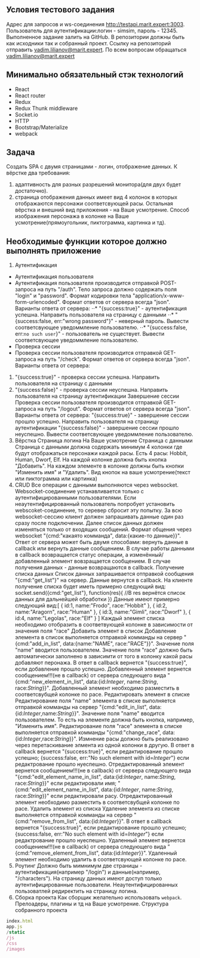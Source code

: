 ## Условия тестового задания

Адрес для запросов и ws-соединения http://testapi.marit.expert:3003. Пользователь для аутентификации:логин - simsim, пароль - 12345. Выполненное задание залить на GitHub. В репозитории должны быть как исходники так и собранный проект. Ссылку на репозиторий отправить vadim.lilianov@marit.expert. По всем вопросам обращаться vadim.lilianov@marit.expert

## Минимально обязательный стэк технологий
 - React
 - React router
 - Redux
 - Redux Thunk middleware
 - Socket.io
 - HTTP
 - Bootstrap/Materialize
 - webpack

## Задача
Создать SPA с двумя страницами - логин, отображение данных. К вёрстке два требования: 
1) адаптивность для разных разрешений монитора(для двух будет достаточно). 
2) страница отображения данных имеет вид 4 колонок в которых отображаются персонажи соответсвующей расы. Остальная вёрстка и внешний вид приложения - на Ваше усмотрение. Способ изображения персонажа в колонке на Ваше усмотрение(прямоугольник, пиктограмма, картинка и тд).

## Необходимые функции которое должно выполнять приложение

1. Аутентификация
 - Аутентификация пользователя
 - Аутентификация пользователя производится отправкой POST-запроса на путь "/auth". Тело запроса должно содержать поля "login" и "password". Формат кодировки тела "application/x-www-form-urlencoded". Формат ответов от сервера всегда "json". Варианты ответа от сервера:
  ⋅⋅* "{success:true}" - аутентификация успешна. Направить пользователя на страницу с данными
  ⋅⋅* "{success:false, err:"wrong password"}" - неверный пароль. Вывести соответсвующее уведоммление пользователю.
  ⋅⋅* "{success:false, err:`no such user`}" - пользователь не существует. Вывести соответсвующее уведоммление пользователю.
 - Проверка сессии
 - Проверка сессии пользователя производится отправкой GET-запроса на путь "/check". Формат ответов от сервера всегда "json". Варианты ответа от сервера:
  1. "{success:true}" - проверка сессии успешна. Направить пользователя на страницу с данными
  2. "{success:false}" - проверка сессии неуспешна. Направить пользователя на страницу аутентификации
Завершение сессии
Проверка сессии пользователя производится отправкой GET-запроса на путь "/logout". Формат ответов от сервера всегда "json". Варианты ответа от сервера:
"{success:true}" - завершение сессии прошло успешно. Направить пользователя на страницу аутентификации
"{success:false}" - завершение сессии прошло неуспешно. Вывести соответсвующее уведоммление пользователю.
2. Вёрстка
Страница логина
На Ваше усмотрение
Страница с данными
Страница с данными должна содержать минимум 4 колонки где будут отображаться персонажи каждой расы. Есть 4 расы: Hobbit, Human, Dworf, Elf. На каждой колонке должна быть кнопка "Добавить". На каждом элементе в колонке должны быть кнопки "Изменить имя" и "Удалить". Вид кнопок на ваше усмотрение(текст или пиктограмма или картинка)
3. CRUD
Все операции с данными выполняются через websocket. Websocket-соединение устанавливается только с аутентифицированными пользователями. Если неаутентифицированный пользователь попробует установить webscoket-соединение, то серевер сбросит эту попытку. За всю websocket-сессию клиент должен запрашивать данные один раз сразу после подключении. Далее список данных должен изменяться только от входящих сообщений. Формат общения через websocket "{cmd:"какаято комманда", data:{какие-то данные}}". Ответ от сервера может быть двумя способами: вернуть данные в callback или вернуть данные сообщением. В случае работы данными в callback возвращается статус операции, а изменённый/добавленный элемент вовзращается сообщением. В случае получения данных - данные возвращаются в callback.
Получение списка данных
Список данных запрашивается отправкой сообщения "{cmd:"get_list"}" на сервер. Данные вернутся в callback. На клиенте получение списка будет иметь примерно следующий вид:
socket.send({cmd:"get_list"}, function(res){
//В res вернётся список данных для дальнейшей обработки
})
Данные имеют примерно следующий вид:[ { id:1, name:"Frodo", race:"Hobbit" }, { id:2, name:"Aragorn", race:"Human" }, { id:3, name:"Gimli", race:"Dworf" }, { id:4, name:"Legolas", race:"Elf" } ]
Каждый элемент списка необходимо отобразить в соответвующей колонке в зависимости от значения поля "race"
Добавить элемент в список
Добавление элемента в список выполняется отправкой комманды на сервер "{cmd:"add_in_list", data:{name:"NAME", race:"RACE"}}". Значение поля "name" вводится пользователем. Значение поля "race" должно быть автоматически заполнено в зависимти от того в колонку какой расы добавляют перонажа. В ответ в callback вернется "{success:true}", если добавление прошло успешно. Добавленный элемент вернется сообщением!!!(не в сallback) от сервера следующего вида "{cmd:"new_element_in_list", data:{id:$Integer$, name:$String$, race:$String$}}". Добавленный элемент необходимо разместить в соответсвубщей колонке по расе.
Редактировать элемент в списке
Редактирование поля "name" элемента в списке выполняется отправкой комманды на сервер "{cmd:"edit_in_list", data:{id:$Integer$,name:$String$}}". Значение поля "name" вводится пользователем. То есть на элементе должна быть кнопка, например, "Изменить имя". Редактирование поля "race" элемента в списке выполняется отправкой комманды "{cmd:"change_race", data:{id:$Integer$,race:$String$}}". Измнение расы должно быть реализовано через перетаскивание элмента из одной колонки в другую. В ответ в callback вернется "{success:true}", если редактирование прошло успешно; {success:false, err:"No such element with id=$Integer$"} если редактрование прошло нуеспешно. Отредактированный элемент вернется сообщением!!!(не в сallback) от сервера следующего вида "{cmd:"edit_element_name_in_list", data:{id:$Integer$, name:$String$, race:$String$}}" если редактировали имя; "{cmd:"edit_element_name_in_list", data:{id:$Integer$, name:$String$, race:$String$}}" если редактировали расу. Отредактированный элемент необходимо разместить в соответсвубщей колонке по расе.
Удалить элемент из списка
Удаление элемента из списке выполняется отправкой комманды на сервер "{cmd:"remove_from_list", data:{id:$Integer$}}". В ответ в callback вернется "{success:true}", если редактирование прошло успешно; {success:false, err:"No such element with id=$Integer$"} если редактрование прошло нуеспешно. Удаленный элемент вернется сообщением!!!(не в сallback) от сервера следующего вида "{cmd:"remove_element_from_list", data:{id:$Integer$}}". Удаленный элемент необходимо удалить в соответсвующей колонке по расе.
4. Роутинг
Должно быть мимнимум две страницы - аутентификация(например "/login") и данные(например, "/characters"). На страницу данных имеют доступ только аутентифицированные пользователи. Неаутентифицированных пользоватлей редиректить на страницу логина.
5. Сборка проекта
Как сборщик желательно использовать `webpack`. Прелоадеры, плагины и тд на Ваше усмотрение. Структура собранного проекта
```js
index.html
app.js
/static
/js
/css
/images
```
